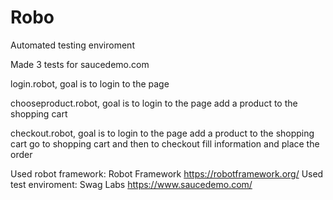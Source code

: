 # Robo
Automated testing enviroment

Made 3 tests for saucedemo.com

login.robot, 
  goal is to login to the page
  
chooseproduct.robot, 
  goal is to login to the page
  add a product to the shopping cart
  
checkout.robot, 
  goal is to login to the page
  add a product to the shopping cart
  go to shopping cart and then to checkout
  fill information and place the order


Used robot framework: Robot Framework https://robotframework.org/
Used test enviroment: Swag Labs https://www.saucedemo.com/
